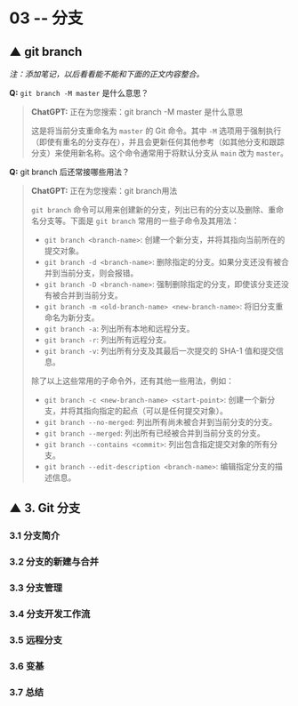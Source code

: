 # 03 -- 分支



## ▲ git branch

*注：添加笔记，以后看看能不能和下面的正文内容整合。*

**Q:** `git branch -M master` 是什么意思？

>  **ChatGPT:** 正在为您搜索：git branch -M master 是什么意思 
>
> 这是将当前分支重命名为 `master` 的 Git 命令。其中 `-M` 选项用于强制执行（即使有重名的分支存在），并且会更新任何其他参考（如其他分支和跟踪分支）来使用新名称。这个命令通常用于将默认分支从 `main` 改为 `master`。 

**Q:** git branch 后还常接哪些用法？

> **ChatGPT:** 正在为您搜索：git branch用法
>
> `git branch` 命令可以用来创建新的分支，列出已有的分支以及删除、重命名分支等。下面是 `git branch` 常用的一些子命令及其用法：
>
> - `git branch <branch-name>`: 创建一个新分支，并将其指向当前所在的提交对象。
> - `git branch -d <branch-name>`: 删除指定的分支。如果分支还没有被合并到当前分支，则会报错。
> - `git branch -D <branch-name>`: 强制删除指定的分支，即使该分支还没有被合并到当前分支。
> - `git branch -m <old-branch-name> <new-branch-name>`: 将旧分支重命名为新分支。
> - `git branch -a`: 列出所有本地和远程分支。
> - `git branch -r`: 列出所有远程分支。
> - `git branch -v`: 列出所有分支及其最后一次提交的 SHA-1 值和提交信息。
>
> 除了以上这些常用的子命令外，还有其他一些用法，例如：
>
> - `git branch -c <new-branch-name> <start-point>`: 创建一个新分支，并将其指向指定的起点（可以是任何提交对象）。
> - `git branch --no-merged`: 列出所有尚未被合并到当前分支的分支。
> - `git branch --merged`: 列出所有已经被合并到当前分支的分支。
> - `git branch --contains <commit>`: 列出包含指定提交对象的所有分支。
> - `git branch --edit-description <branch-name>`: 编辑指定分支的描述信息。






## ▲ 3. Git 分支

### 3.1 分支简介




### 3.2 分支的新建与合并




### 3.3 分支管理




### 3.4 分支开发工作流




### 3.5 远程分支




### 3.6 变基




### 3.7 总结


